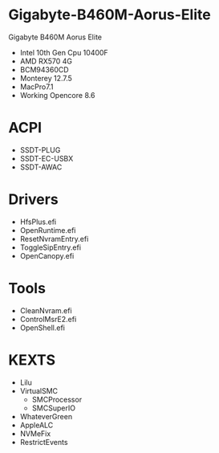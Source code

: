 # Gigabyte-B460M-Aorus-Elite
Gigabyte B460M Aorus Elite
- Intel 10th Gen Cpu 10400F
- AMD RX570 4G
- BCM94360CD
- Monterey 12.7.5
- MacPro7.1
- Working Opencore 8.6
# ACPI
- SSDT-PLUG
- SSDT-EC-USBX
- SSDT-AWAC
# Drivers
- HfsPlus.efi
- OpenRuntime.efi
- ResetNvramEntry.efi
- ToggleSipEntry.efi
- OpenCanopy.efi
# Tools
- CleanNvram.efi
- ControlMsrE2.efi
- OpenShell.efi
# KEXTS
- Lilu
- VirtualSMC
  + SMCProcessor
  + SMCSuperIO
- WhateverGreen
- AppleALC
- NVMeFix
- RestrictEvents

